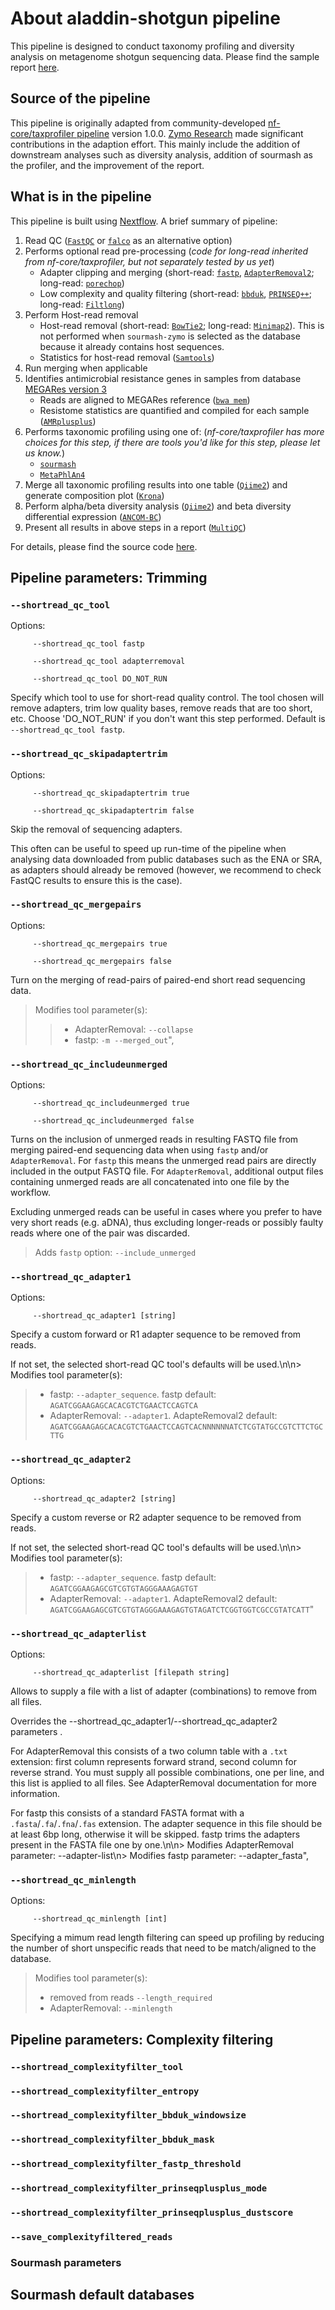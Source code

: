 # About aladdin-shotgun pipeline 
This pipeline is designed to conduct taxonomy profiling and diversity analysis on metagenome shotgun sequencing data. Please find the sample report [here](https://zymo-research.github.io/pipeline-resources/reports/shotgun_sample_report.html).

## Source of the pipeline
This pipeline is originally adapted from community-developed [nf-core/taxprofiler pipeline](https://github.com/nf-core/taxprofiler) version 1.0.0. [Zymo Research](https://www.zymoresearch.com) made significant contributions in the adaption effort. This mainly include the addition of downstream analyses such as diversity analysis, addition of sourmash as the profiler, and the improvement of the report.

## What is in the pipeline
This pipeline is built using [Nextflow](https://www.nextflow.io/). A brief summary of pipeline:

1. Read QC ([`FastQC`](https://www.bioinformatics.babraham.ac.uk/projects/fastqc/) or [`falco`](https://github.com/smithlabcode/falco) as an alternative option)
2. Performs optional read pre-processing (*code for long-read inherited from nf-core/taxprofiler, but not separately tested by us yet*)
   - Adapter clipping and merging (short-read: [`fastp`](https://github.com/OpenGene/fastp), [`AdapterRemoval2`](https://github.com/MikkelSchubert/adapterremoval); long-read: [`porechop`](https://github.com/rrwick/Porechop))
   - Low complexity and quality filtering (short-read: [`bbduk`](https://jgi.doe.gov/data-and-tools/software-tools/bbtools/), [`PRINSEQ++`](https://github.com/Adrian-Cantu/PRINSEQ-plus-plus); long-read: [`Filtlong`](https://github.com/rrwick/Filtlong))
3. Perform Host-read removal
   - Host-read removal (short-read: [`BowTie2`](http://bowtie-bio.sourceforge.net/bowtie2/); long-read: [`Minimap2`](https://github.com/lh3/minimap2)). This is not performed when `sourmash-zymo` is selected as the database because it already contains host sequences. 
   - Statistics for host-read removal ([`Samtools`](http://www.htslib.org/))
4. Run merging when applicable
5. Identifies antimicrobial resistance genes in samples from database [MEGARes version 3](https://academic.oup.com/nar/article/51/D1/D744/6830666)
   - Reads are aligned to MEGARes reference ([`bwa mem`](https://bio-bwa.sourceforge.net/bwa.shtml))
   - Resistome statistics are quantified and compiled for each sample ([`AMRplusplus`](https://github.com/Microbial-Ecology-Group/AMRplusplus/tree/master))
7. Performs taxonomic profiling using one of: (*nf-core/taxprofiler has more choices for this step, if there are tools you'd like for this step, please let us know.*)
   - [`sourmash`](https://github.com/sourmash-bio/sourmash)
   - [`MetaPhlAn4`](https://huttenhower.sph.harvard.edu/metaphlan/)
8. Merge all taxonomic profiling results into one table ([`Qiime2`](https://qiime2.org/)) and generate composition plot ([`Krona`](https://github.com/marbl/Krona))
9. Perform alpha/beta diversity analysis ([`Qiime2`](https://qiime2.org/)) and beta diversity differential expression ([`ANCOM-BC`](https://www.bioconductor.org/packages/release/bioc/html/ANCOMBC.html))
10. Present all results in above steps in a report ([`MultiQC`](http://multiqc.info/))
    
For details, please find the source code [here](https://github.com/Zymo-Research/aladdin-shotgun).

## Pipeline parameters: Trimming
### `--shortread_qc_tool`
Options: 

         --shortread_qc_tool fastp

         --shortread_qc_tool adapterremoval
         
         --shortread_qc_tool DO_NOT_RUN
         
Specify which tool to use for short-read quality control. The tool chosen will remove adapters, trim low quality bases, remove reads that are too short, etc. Choose 'DO_NOT_RUN' if you don't want this step performed. Default is `--shortread_qc_tool fastp`.

### `--shortread_qc_skipadaptertrim`
Options:

         --shortread_qc_skipadaptertrim true

         --shortread_qc_skipadaptertrim false

Skip the removal of sequencing adapters. 

This often can be useful to speed up run-time of the pipeline when analysing data downloaded from public databases such as the ENA or SRA, as adapters should already be removed (however, we recommend to check FastQC results to ensure this is the case).

### `--shortread_qc_mergepairs`
Options:

         --shortread_qc_mergepairs true

         --shortread_qc_mergepairs false

Turn on the merging of read-pairs of paired-end short read sequencing data. 

> Modifies tool parameter(s):
> > - AdapterRemoval: `--collapse`
> > - fastp: `-m --merged_out`",

### `--shortread_qc_includeunmerged`   
Options:

         --shortread_qc_includeunmerged true

         --shortread_qc_includeunmerged false

Turns on the inclusion of unmerged reads in resulting FASTQ file from merging paired-end sequencing data when using `fastp` and/or `AdapterRemoval`. For `fastp` this means the unmerged read pairs are directly included in the output FASTQ file. For `AdapterRemoval`, additional output files containing unmerged reads are all concatenated into one file by the workflow.

Excluding unmerged reads can be useful in cases where you prefer to have very short reads (e.g. aDNA), thus excluding longer-reads or possibly faulty reads where one of the pair was discarded.

> Adds `fastp` option: `--include_unmerged`
         
### `--shortread_qc_adapter1`
Options:

         --shortread_qc_adapter1 [string]
         
Specify a custom forward or R1 adapter sequence to be removed from reads.

If not set, the selected short-read QC tool's defaults will be used.\n\n> Modifies tool parameter(s):
> - fastp: `--adapter_sequence`. fastp default: `AGATCGGAAGAGCACACGTCTGAACTCCAGTCA`
> - AdapterRemoval: `--adapter1`. AdapteRemoval2 default: `AGATCGGAAGAGCACACGTCTGAACTCCAGTCACNNNNNNATCTCGTATGCCGTCTTCTGCTTG`
         
### `--shortread_qc_adapter2` 
Options:

         --shortread_qc_adapter2 [string]

Specify a custom reverse or R2 adapter sequence to be removed from reads.

If not set, the selected short-read QC tool's defaults will be used.\n\n> Modifies tool parameter(s):
> - fastp: `--adapter_sequence`. fastp default: `AGATCGGAAGAGCGTCGTGTAGGGAAAGAGTGT`
> - AdapterRemoval: `--adapter1`. AdapteRemoval2 default: `AGATCGGAAGAGCGTCGTGTAGGGAAAGAGTGTAGATCTCGGTGGTCGCCGTATCATT`"

### `--shortread_qc_adapterlist`
Options:

         --shortread_qc_adapterlist [filepath string]

Allows to supply a file with a list of adapter (combinations) to remove from all files.

Overrides the --shortread_qc_adapter1/--shortread_qc_adapter2 parameters . 

For AdapterRemoval this consists of a two column table with a `.txt` extension: first column represents forward strand, second column for reverse strand. You must supply all possible combinations, one per line, and this list is applied to all files. See AdapterRemoval documentation for more information.

For fastp this consists of a standard FASTA format with a `.fasta`/`.fa`/`.fna`/`.fas` extension. The adapter sequence in this file should be at least 6bp long, otherwise it will be skipped. fastp trims the adapters present in the FASTA file one by one.\n\n> Modifies AdapterRemoval parameter: --adapter-list\n> Modifies fastp parameter: --adapter_fasta",

### `--shortread_qc_minlength`
Options:

         --shortread_qc_minlength [int]

Specifying a mimum read length filtering can speed up profiling by reducing the number of short unspecific reads that need to be match/aligned to the database.

> Modifies tool parameter(s):
> - removed from reads `--length_required`
> - AdapterRemoval: `--minlength`

## Pipeline parameters: Complexity filtering

### `--shortread_complexityfilter_tool`

### `--shortread_complexityfilter_entropy`

### `--shortread_complexityfilter_bbduk_windowsize`

### `--shortread_complexityfilter_bbduk_mask`

### `--shortread_complexityfilter_fastp_threshold`

### `--shortread_complexityfilter_prinseqplusplus_mode`

### `--shortread_complexityfilter_prinseqplusplus_dustscore`

### `--save_complexityfiltered_reads`


### Sourmash parameters

## Sourmash default databases
